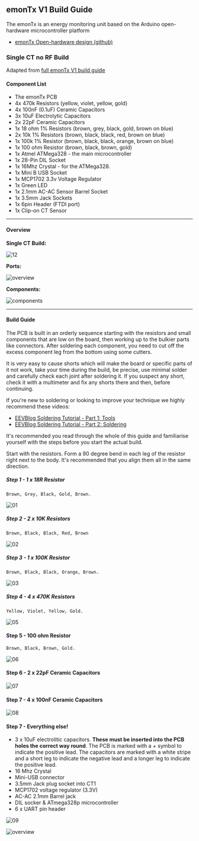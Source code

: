 ## emonTx V1 Build Guide

The emonTx is an energy monitoring unit based on the Arduino open-hardware microcontroller platform

- [emonTx Open-hardware design (github)](https://github.com/openenergymonitor/Hardware/tree/master/emonTxV2)

### Single CT no RF Build

Adapted from [full emonTx V1 build guide](https://openenergymonitor.org/emon/emontx/make/assemble/buildguide22)

#### Component List

*   The emonTx PCB
*   4x 470k Resistors (yellow, violet, yellow, gold)
*   4x 100nF (0.1uF) Ceramic Capacitors
*   3x 10uF Electrolytic Capacitors
*   2x 22pF Ceramic Capacitors
*   1x 18 ohm 1% Resistors (brown, grey, black, gold, brown on blue)
*   2x 10k 1% Resistors (brown, black, black, red, brown on blue)
*   1x 100k 1% Resistor (brown, black, black, orange, brown on blue)
*   1x 100 ohm Resistor (brown, black, brown, gold)
*   1x Atmel ATMega328 - the main microcontroller
*   1x 28-Pin DIL Socket
*   1x 16Mhz Crystal - for the ATMega328.
*   1x Mini B USB Socket
*   1x MCP1702 3.3v Voltage Regulator
*   1x Green LED
*   1x 2.1mm AC-AC Sensor Barrel Socket
*   1x 3.5mm Jack Sockets
*   1x 6pin Header (FTDI port)
*   1x Clip-on CT Sensor


***

#### Overview

**Single CT Build:**

![12](images/build0010.jpg)

**Ports:**

![overview](images/overview.png)

**Components:**

![components](images/components.png)

***

#### Build Guide

The PCB is built in an orderly sequence starting with the resistors and small components that are low on the board, then working up to the bulkier parts like connectors. After soldering each component, you need to cut off the excess component leg from the bottom using some cutters.

It is very easy to cause shorts which will make the board or specific parts of it not work, take your time during the build, be precise, use minimal solder and carefully check each joint after soldering it. If you suspect any short, check it with a multimeter and fix any shorts there and then, before continuing.

If you're new to soldering or looking to improve your technique we highly recommend these videos:

- [EEVBlog Soldering Tutorial - Part 1: Tools](http://www.eevblog.com/2011/06/19/eevblog-180-soldering-tutorial-part-1-tools)
- [EEVBlog Soldering Tutorial - Part 2: Soldering](http://www.eevblog.com/2011/07/02/eevblog-183-soldering-tutorial-part-2)

It's recommended you read through the whole of this guide and familiarise yourself with the steps before you start the actual build.

Start with the resistors. Form a 90 degree bend in each leg of the resistor right next to the body. It's recommended that you align them all in the same direction.

##### Step 1 - 1 x 18R Resistor

`Brown, Grey, Black, Gold, Brown.`

![01](images/build002.jpg)

##### Step 2 - 2 x 10K Resistors

`Brown, Black, Black, Red, Brown`

![02](images/build003.jpg)

##### Step 3 - 1 x 100K Resistor

`Brown, Black, Black, Orange, Brown.`

![03](images/build004.jpg)

##### Step 4 - 4 x 470K Resistors

`Yellow, Violet, Yellow, Gold.`

![05](images/build006.jpg)


#### Step 5 - 100 ohm Resistor

`Brown, Black, Brown, Gold.`

![06](images/build007.jpg)


#### Step 6 - 2 x 22pF Ceramic Capacitors

![07](images/build008.jpg)

#### Step 7 - 4 x 100nF Ceramic Capacitors

![08](images/build009.jpg)

#### Step 7 - Everything else!

- 3 x 10uF electrolitic capacitors. **These must be inserted into the PCB holes the correct way round**. The PCB is marked with a + symbol to indicate the positive lead. The capacitors are marked with a white stripe and a short leg to indicate the negative lead and a longer leg to indicate the positive lead.
- 16 Mhz Crystal
- Mini-USB connector
- 3.5mm Jack plug socket into CT1
- MCP1702 voltage regulator (3.3V)
- AC-AC 2.1mm Barrel jack
- DIL socker & ATmega328p microcontroller
- 6 x UART pin header

![09](images/build0010.jpg)

![overview](images/values.png)
